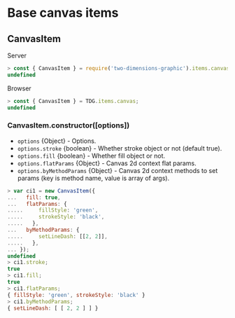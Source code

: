 # Base canvas items



## CanvasItem

Server
```javascript
> const { CanvasItem } = require('two-dimensions-graphic').items.canvas;
undefined
```

Browser
```javascript
> const { CanvasItem } = TDG.items.canvas;
undefined
```


### CanvasItem.constructor([options])
- `options` {Object} - Options.
- `options.stroke` {boolean} - Whether stroke object or not (default true).
- `options.fill` {boolean} - Whether fill object or not.
- `options.flatParams` {Object} - Canvas 2d context flat params.
- `options.byMethodParams` {Object} - Canvas 2d context methods to set params (key is method name, value is array of args).

```javascript
> var ci1 = new CanvasItem({
...   fill: true,
...   flatParams: {
.....     fillStyle: 'green',
.....     strokeStyle: 'black',
.....   },
...   byMethodParams: {
.....     setLineDash: [[2, 2]],
.....   },
... });
undefined
> ci1.stroke;
true
> ci1.fill;
true
> ci1.flatParams;
{ fillStyle: 'green', strokeStyle: 'black' }
> ci1.byMethodParams;
{ setLineDash: [ [ 2, 2 ] ] }
```
